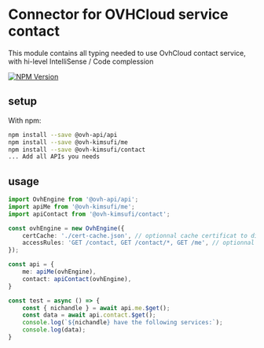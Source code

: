 # Connector for OVHCloud service contact

This module contains all typing needed to use OvhCloud contact service, with hi-level IntelliSense / Code complession

[![NPM Version](https://img.shields.io/npm/v/@ovh-kimsufi/contact.svg?style=flat)](https://www.npmjs.org/package/@ovh-kimsufi/contact)

## setup

With npm:
````bash
npm install --save @ovh-api/api
npm install --save @ovh-kimsufi/me
npm install --save @ovh-kimsufi/contact
... Add all APIs you needs
````

## usage

````typescript
import OvhEngine from '@ovh-api/api';
import apiMe from '@ovh-kimsufi/me';
import apiContact from '@ovh-kimsufi/contact';

const ovhEngine = new OvhEngine({ 
    certCache: './cert-cache.json', // optionnal cache certificat to disk
    accessRules: 'GET /contact, GET /contact/*, GET /me', // optionnal limit the requested privileges.
});

const api = {
    me: apiMe(ovhEngine),
    contact: apiContact(ovhEngine),
}

const test = async () => {
    const { nichandle } = await api.me.$get();
    const data = await api.contact.$get();
    console.log(`${nichandle} have the following services:`);
    console.log(data);
}

````